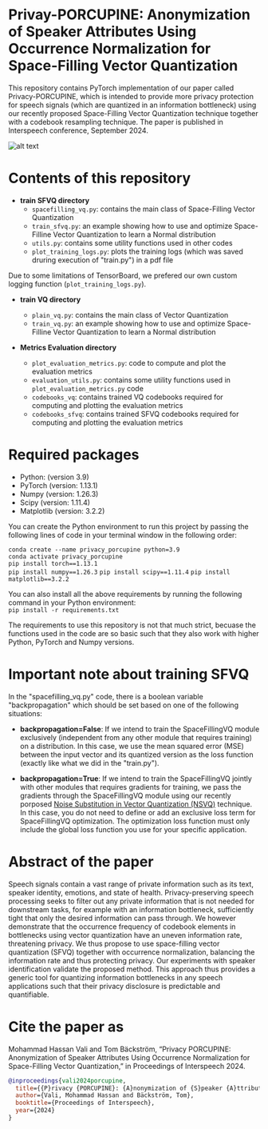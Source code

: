 # Privay-PORCUPINE: Anonymization of Speaker Attributes Using Occurrence Normalization for Space-Filling Vector Quantization

This repository contains PyTorch implementation of our paper called Privacy-PORCUPINE, which is intended to provide more privacy protection for speech signals (which are quantized in an information bottleneck) using our recently proposed Space-Filling Vector Quantization technique together with a codebook resampling technique. The paper is published in Interspeech conference, September 2024.

![alt text](https://github.com/Speech-Interaction-Technology-Aalto-U/Privay-PORCUPINE/blob/main/vq_vs_sfvq.png?raw=true)

# **Contents of this repository**
- **train SFVQ directory**
  - `spacefilling_vq.py`: contains the main class of Space-Filling Vector Quantization
  - `train_sfvq.py`: an example showing how to use and optimize Space-Filline Vector Quantization to learn a Normal distribution
  - `utils.py`: contains some utility functions used in other codes
  - `plot_training_logs.py`: plots the training logs (which was saved druring execution of "train.py") in a pdf file

Due to some limitations of TensorBoard, we prefered our own custom logging function (`plot_training_logs.py`).

- **train VQ directory**
  - `plain_vq.py`: contains the main class of Vector Quantization
  - `train_vq.py`: an example showing how to use and optimize Space-Filline Vector Quantization to learn a Normal distribution

- **Metrics Evaluation directory**
  - `plot_evaluation_metrics.py`: code to compute and plot the evaluation metrics
  - `evaluation_utils.py`: contains some utility functions used in `plot_evaluation_metrics.py` code
  - `codebooks_vq`: contains trained VQ codebooks required for computing and plotting the evaluation metrics
  - `codebooks_sfvq`: contains trained SFVQ codebooks required for computing and plotting the evaluation metrics

# **Required packages**
- Python: (version 3.9)
- PyTorch (version: 1.13.1)
- Numpy (version: 1.26.3)
- Scipy (version: 1.11.4)
- Matplotlib (version: 3.2.2)

You can create the Python environment to run this project by passing the following lines of code in your terminal window in the following order:

`conda create --name privacy_porcupine python=3.9`  
`conda activate privacy_porcupine`  
`pip install torch==1.13.1`  
`pip install numpy==1.26.3` 
`pip install scipy==1.11.4` 
`pip install matplotlib==3.2.2`

You can also install all the above requirements by running the following command in your Python environment:  
`pip install -r requirements.txt`  

The requirements to use this repository is not that much strict, becuase the functions used in the code are so basic such that they also work with higher Python, PyTorch and Numpy versions.

# **Important note about training SFVQ**

In the "spacefilling_vq.py" code, there is a boolean variable "backpropagation" which should be set based on one of the following situations:

- **backpropagation=False**: If we intend to train the SpaceFillingVQ module exclusively (independent from any other module that requires training) on a distribution. In this case, we use the mean squared error (MSE) between the input vector and its quantized version as the loss function (exactly like what we did in the "train.py").

- **backpropagation=True**: If we intend to train the SpaceFillingVQ jointly with other modules that requires gradients for training, we pass the gradients through the SpaceFillingVQ module using our recently porposed [Noise Substitution in Vector Quantization (NSVQ)](https://ieeexplore.ieee.org/abstract/document/9696322) technique. In this case, you do not need to define or add an exclusive loss term for SpaceFillingVQ optimization. The optimization loss function must only include the global loss function you use for your specific application.

# **Abstract of the paper**

Speech signals contain a vast range of private information such as its text, speaker identity, emotions, and state of health. Privacy-preserving speech processing seeks to filter out any private information that is not needed for downstream tasks, for example with an information bottleneck, sufficiently tight that only the desired information can pass through. We however demonstrate that the occurrence frequency of codebook elements in bottlenecks using vector quantization have an uneven information rate, threatening privacy. We thus propose to use space-filling vector quantization (SFVQ) together with occurrence normalization, balancing the information rate and thus protecting privacy. Our experiments with speaker identification validate the proposed method. This approach thus provides a generic tool for quantizing information bottlenecks in any speech applications such that their privacy disclosure is predictable and quantifiable.

# **Cite the paper as**

Mohammad Hassan Vali and Tom Bäckström, “Privacy PORCUPINE: Anonymization of Speaker Attributes Using Occurrence Normalization for Space-Filling Vector Quantization,” in Proceedings of Interspeech 2024.

```bibtex
@inproceedings{vali2024porcupine,
  title={{P}rivacy {PORCUPINE}: {A}nonymization of {S}peaker {A}ttributes {U}sing {O}ccurrence {N}ormalization for {S}pace-{F}illing {V}ector {Q}uantization},
  author={Vali, Mohammad Hassan and Bäckström, Tom},
  booktitle={Proceedings of Interspeech},
  year={2024}
}
```
